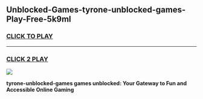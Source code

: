 
## Unblocked-Games-tyrone-unblocked-games-Play-Free-5k9ml
<h3>
<a href="https://premium76.site?title=tyrone-unblocked-games&ref=23A">CLICK TO PLAY</a></h3>
<hr>

<h3>
<a href="https://premium76.site?title=tyrone-unblocked-games&ref=23A">CLICK 2 PLAY</a>
  
</h3>

<a href="https://premium76.site?title=tyrone-unblocked-games&ref=23A"><img src="https://clearcache.store/games.png"></a>


**tyrone-unblocked-games games unblocked: Your Gateway to Fun and Accessible Online Gaming**
